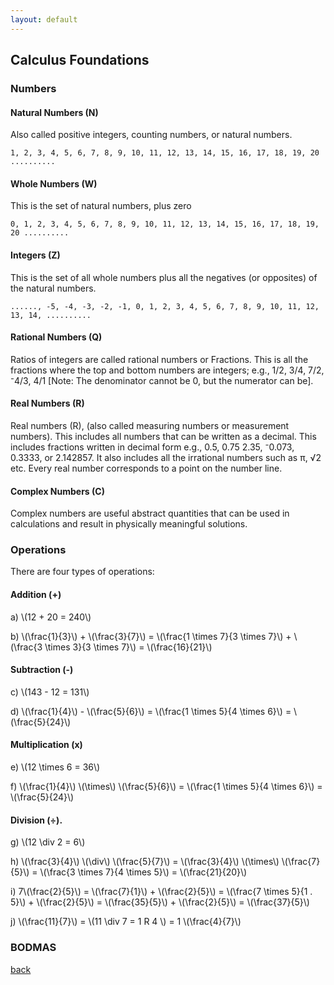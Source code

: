 ```yaml
---
layout: default
---
```


## Calculus Foundations

### Numbers

#### Natural Numbers (N)

Also called positive integers, counting numbers, or natural numbers.
```
1, 2, 3, 4, 5, 6, 7, 8, 9, 10, 11, 12, 13, 14, 15, 16, 17, 18, 19, 20 ..........
```

#### Whole Numbers (W)

This is the set of  natural numbers, plus zero

```
0, 1, 2, 3, 4, 5, 6, 7, 8, 9, 10, 11, 12, 13, 14, 15, 16, 17, 18, 19, 20 ..........
```

#### Integers (Z)

This is the set of all whole numbers plus all the negatives (or opposites) of the natural numbers.

```
......, -5, -4, -3, -2, -1, 0, 1, 2, 3, 4, 5, 6, 7, 8, 9, 10, 11, 12, 13, 14, ..........
```

#### Rational Numbers (Q)

Ratios of integers are called rational numbers or Fractions. This is all the fractions where the top and bottom numbers are integers; e.g., 1/2, 3/4, 7/2, ⁻4/3, 4/1 [Note: The denominator cannot be 0, but the numerator can be].

#### Real Numbers (R)

Real numbers (R), (also called measuring numbers or measurement numbers). This includes all numbers that can be written as a decimal. This includes fractions written in decimal form e.g., 0.5, 0.75 2.35, ⁻0.073, 0.3333, or 2.142857. It also includes all the irrational numbers such as π, √2 etc. Every real number corresponds to a point on the number line.

#### Complex Numbers (C)

Complex numbers are useful abstract quantities that can be used in calculations and result in physically meaningful solutions. 

### Operations

There are four types of operations: 

#### Addition (+)

<div class="math">
<p>
a)   \(12 + 20 = 240\)
</p>
<p>
b)   \(\frac{1}{3}\) + \(\frac{3}{7}\) = \(\frac{1 \times 7}{3 \times 7}\) + \(\frac{3 \times 3}{3 \times 7}\) = \(\frac{16}{21}\)
</p>
</div>

#### Subtraction (-)

<div class="math">
<p>
c)   \(143 - 12 = 131\)
</p>
<p>
d)   \(\frac{1}{4}\) - \(\frac{5}{6}\) = \(\frac{1 \times 5}{4 \times 6}\) = \(\frac{5}{24}\)
</p>
</div>

#### Multiplication (x)

<div class="math">
<p>
e)   \(12 \times 6 = 36\)
</p>
<p>
f)   \(\frac{1}{4}\) \(\times\) \(\frac{5}{6}\) = \(\frac{1 \times 5}{4 \times 6}\) = \(\frac{5}{24}\)
</p>
</div>

#### Division (÷).

<div class="math">
<p>
g)   \(12 \div 2 = 6\)
</p>
<p>
h)   \(\frac{3}{4}\) \(\div\) \(\frac{5}{7}\) = \(\frac{3}{4}\) \(\times\) \(\frac{7}{5}\) = \(\frac{3 \times 7}{4 \times 5}\) = \(\frac{21}{20}\)
</p>
<p>
i)   7\(\frac{2}{5}\) = \(\frac{7}{1}\) + \(\frac{2}{5}\) = \(\frac{7 \times 5}{1 . 5}\) + \(\frac{2}{5}\) = \(\frac{35}{5}\) + \(\frac{2}{5}\) = \(\frac{37}{5}\)
</p>
<p>
j)   \(\frac{11}{7}\) = \(11 \div 7 = 1 R 4 \) = 1 \(\frac{4}{7}\)
</p>
</div>

### BODMAS

[back](../)
